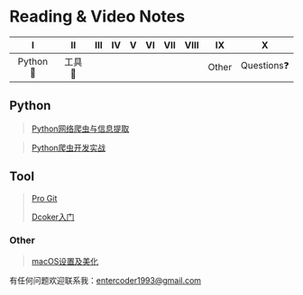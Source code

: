 # Reading & Video Notes
|       Ⅰ        |       Ⅱ       |  Ⅲ   |  Ⅳ   |  Ⅴ   |  Ⅵ   |  Ⅶ   |  Ⅷ   |   Ⅸ   |          Ⅹ          |
| :------------: | :-----------: | :--: | :--: | :--: | :--: | :--: | :--: | :---: | :-----------------: |
| Python :snake: | 工具 :hammer: |      |      |      |      |      |      | Other | Questions:question: |



## Python

> [Python网络爬虫与信息提取](https://github.com/entercoder1993/Note-Book/blob/master/Python/Python%E7%BD%91%E7%BB%9C%E7%88%AC%E8%99%AB%E4%B8%8E%E4%BF%A1%E6%81%AF%E6%8F%90%E5%8F%96.md)

> [Python爬虫开发实战](https://github.com/entercoder1993/Note-Book/blob/master/Python/Python%E7%BD%91%E7%BB%9C%E7%88%AC%E8%99%AB%E5%BC%80%E5%8F%91%E5%AE%9E%E6%88%98.md)

## Tool

> [Pro Git](https://github.com/entercoder1993/Note-Book/blob/master/Tools/Note-of-Pro-Git.md)
>
> [Dcoker入门]()

### Other

> [macOS设置及美化]()

有任何问题欢迎联系我：entercoder1993@gmail.com
